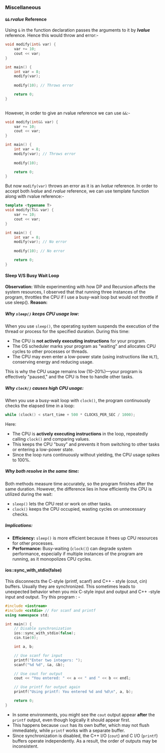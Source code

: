 
### Miscellaneous

#### `&&` *rvalue* Reference
Using `&` in the function declaration passes the arguments to it by ***lvalue*** reference. Hence this would throw and error:-
```c++
void modify(int& var) {
    var += 10;
    cout << var;
}

int main() {
    int var = 8;
    modify(var); 
    
    modify(10); // Throws error

    return 0;
}
	
```
However, in order to give an rvalue reference we can use `&&`:-
```c++
void modify(int&& var) {
    var += 10;
    cout << var;
}

int main() {
    int var = 8;
    modify(var); // Throws error 
    
    modify(10);

    return 0;
}
```
But now `modify(var)` throws an error as it is an *lvalue* reference. In order to accept both *lvalue* and *rvalue* reference, we can use template function along with rvalue reference:-
```c++
template <typename T>
void modify(T&& var) {
    var += 10;
    cout << var;
}

int main() {
    int var = 8;
    modify(var); // No error
    
    modify(10); // No error

    return 0;
}
```


#### Sleep V/S Busy Wait Loop
**Observation:** While experimenting with how DP and Recursion affects the system resources, I observed that that running three instances of the program, throttles the CPU if I use a busy-wait loop but would not throttle if use sleep(). 
**Reason:**
##### **Why `sleep()` keeps CPU usage low:**

When you use `sleep()`, the operating system suspends the execution of the thread or process for the specified duration. During this time:

- The CPU is **not actively executing instructions** for your program.
- The OS scheduler marks your program as "waiting" and allocates CPU cycles to other processes or threads.
- The CPU may even enter a low-power state (using instructions like `HLT`), conserving energy and reducing usage.

This is why the CPU usage remains low (10–20%)—your program is effectively "paused," and the CPU is free to handle other tasks.

##### **Why `clock()` causes high CPU usage:**

When you use a busy-wait loop with `clock()`, the program continuously checks the elapsed time in a loop:

```cpp
while (clock() < start_time + 500 * CLOCKS_PER_SEC / 1000);
```

Here:

- The CPU is **actively executing instructions** in the loop, repeatedly calling `clock()` and comparing values.
- This keeps the CPU "busy" and prevents it from switching to other tasks or entering a low-power state.
- Since the loop runs continuously without yielding, the CPU usage spikes to 100%.

##### **Why both resolve in the same time:**

Both methods measure time accurately, so the program finishes after the same duration. However, the difference lies in how efficiently the CPU is utilized during the wait:

- `sleep()` lets the CPU rest or work on other tasks.
- `clock()` keeps the CPU occupied, wasting cycles on unnecessary checks.

##### **Implications:**

- **Efficiency:** `sleep()` is more efficient because it frees up CPU resources for other processes.
- **Performance:** Busy-waiting (`clock()`) can degrade system performance, especially if multiple instances of the program are running, as it monopolizes CPU cycles.

#### ios::sync_with_stdio(false)
This disconnects the C-style (printf, scanf) and C++ - style (cout, cin) buffers. Usually they are synchronized. This sometimes leads to unexpected behavior when you mix C-style input and output and C++ -style input and output. Try this program : - 
```C++
#include <iostream>
#include <cstdio> // For scanf and printf
using namespace std;

int main() {
    // Disable synchronization
    ios::sync_with_stdio(false);
    cin.tie(0);

    int a, b;

    // Use scanf for input
    printf("Enter two integers: ");
    scanf("%d %d", &a, &b);

    // Use cout for output
    cout << "You entered: " << a << " and " << b << endl;

    // Use printf for output again
    printf("Using printf: You entered %d and %d\n", a, b);

    return 0;
}
```
- In some environments, you might see the `cout` output appear **after** the `printf` output, even though logically it should appear first.
- This happens because `cout` has its own buffer, which may not flush immediately, while `printf` works with a separate buffer.
- Since synchronization is disabled, the C++ I/O (`cout`) and C I/O (`printf`) buffers operate independently. As a result, the order of outputs may be inconsistent.
